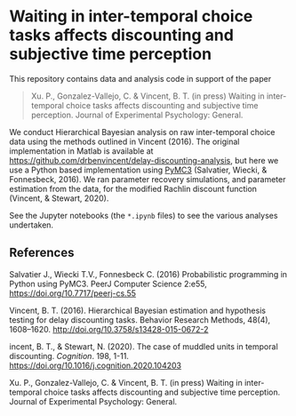 # Waiting in inter-temporal choice tasks affects discounting and subjective time perception

This repository contains data and analysis code in support of the paper

> Xu. P.,  Gonzalez-Vallejo, C. & Vincent, B. T. (in press) Waiting in inter-temporal choice tasks affects discounting and subjective time perception. Journal of Experimental Psychology: General.

We conduct Hierarchical Bayesian analysis on raw inter-temporal choice data using the methods outlined in Vincent (2016). The original implementation in Matlab is available at https://github.com/drbenvincent/delay-discounting-analysis, but here we use a Python based implementation using [PyMC3](https://docs.pymc.io) (Salvatier, Wiecki, & Fonnesbeck, 2016). We ran parameter recovery simulations, and parameter estimation from the data, for the modified Rachlin discount function (Vincent, & Stewart, 2020).

See the Jupyter notebooks (the `*.ipynb` files) to see the various analyses undertaken.

## References
Salvatier J., Wiecki T.V., Fonnesbeck C. (2016) Probabilistic programming in Python using PyMC3. PeerJ Computer Science 2:e55, https://doi.org/10.7717/peerj-cs.55

Vincent, B. T. (2016). Hierarchical Bayesian estimation and hypothesis testing for delay discounting tasks. Behavior Research Methods, 48(4), 1608–1620. http://doi.org/10.3758/s13428-015-0672-2

incent, B. T., & Stewart, N. (2020). The case of muddled units in temporal discounting. _Cognition_. 198, 1-11.  https://doi.org/10.1016/j.cognition.2020.104203

Xu. P.,  Gonzalez-Vallejo, C. & Vincent, B. T. (in press) Waiting in inter-temporal choice tasks affects discounting and subjective time perception. Journal of Experimental Psychology: General.
